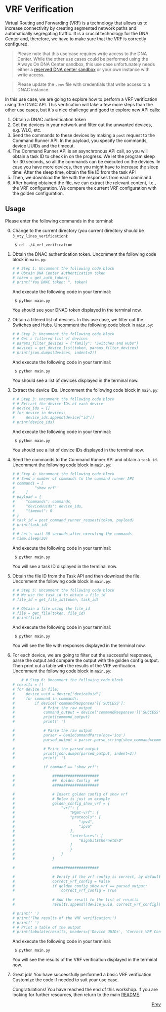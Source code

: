 # VRF Verification
Virtual Routing and Forwarding (VRF) is a technology that allows us to increase connectivity by creating segmented network paths and automatically segregating traffic. It is a crucial technology for the DNA Center and, therefore, we have to make sure that the VRF is correctly configured. 

>Please note that this use case requires write access to the DNA Center. While the other use cases could be performed using the Always On DNA Center sandbox, this use case unfortunately needs either a [reserved DNA center sandbox](https://devnetsandbox.cisco.com/RM/Topology?c=14ec7ccf-2988-474e-a135-1e90b9bc6caf) or your own instance with write access. 

>Please update the `.env` file with credentials that write access to a DNAC instance. 

In this use case, we are going to explore how to perform a VRF verification using the DNAC API. This verification will take a few more steps than the other use cases, but it's a nice challenge and good to explore new API calls: 

1. Obtain a DNAC authentication token
2. Get the devices in your network and filter out the unwanted devices, e.g. WLC, etc. 
3. Send the commands to these devices by making a `post` request to the Command Runner API. In the payload, you specify the commands, device UUIDs and the timeout. 
4. The Command Runner API is an asynchronous API call, so you will obtain a task ID to check in on the progress. We let the program sleep for 30 seconds, so all the commands can be executed on the devices. In case you have more devices, then you might have to increase the sleep time. After the sleep time, obtain the file ID from the task API
5. Then, we download the file with the responses from each command.
6. After having obtained the file, we can extract the relevant content, i.e., the VRF configuration. We compare the current VRF configuration with the golden configuration. 


## Usage
Please enter the following commands in the terminal:

0. Change to the current directory (you current directory should be `3_vty_lines_verification`):

        $ cd ../4_vrf_verification

1. Obtain the DNAC authentication token. Uncomment the following code block in `main.py`:

    ```python
    # # Step 1: Uncomment the following code block
    # # Obtain DNA Center authentication token
    # token = get_auth_token()
    # print("You DNAC token: ", token)
    ```
    And execute the following code in your terminal:

        $ python main.py
    
    You should see your DNAC token displayed in the terminal now.

2. Obtain a filtered list of devices. In this use case, we filter out the Switches and Hubs. Uncomment the following code block in `main.py`:


    ```python
    # # Step 2: Uncomment the following code block
    # # Get a filtered list of devices
    # params_filter_devices = {"family": "Switches and Hubs"}
    # devices = get_device_list(token, params_filter_devices)
    # print(json.dumps(devices, indent=2))
    ```

    And execute the following code in your terminal:

        $ python main.py
    
    You should see a list of devices displayed in the terminal now.

3. Extract the device IDs. Uncomment the following code block in `main.py`:

    ```python
    # # Step 3: Uncomment the following code block
    # # Extract the device IDs of each device
    # device_ids = []
    # for device in devices:
    #     device_ids.append(device["id"])
    # print(device_ids)
    ```

    And execute the following code in your terminal:

        $ python main.py
    
    You should see a list of device IDs displayed in the terminal now.

4. Send the commands to the Command Runner API and obtain a `task_id`. Uncomment the following code block in `main.py`:


    ```python
    # # Step 4: Uncomment the following code block
    # # Send a number of commands to the command runner API
    # commands = [
    #         "show vrf"
    #     ]
    # payload = {
    #     "commands": commands,
    #     "deviceUuids": device_ids,
    #     "timeout": 0
    # }
    # task_id = post_command_runner_request(token, payload)
    # print(task_id)
    # 
    # # Let's wait 30 seconds after executing the commands
    # time.sleep(30)
    ```
    And execute the following code in your terminal:

        $ python main.py

   You will see a task ID displayed in the terminal now.

5. Obtain the file ID from the Task API and then download the file. Uncomment the following code block in `main.py`:

    ```python
    # # Step 5: Uncomment the following code block
    # # We use the task_id to obtain a file_id
    # file_id = get_file_id(token, task_id)

    # # Obtain a file using the file_id
    # file = get_file(token, file_id)
    # print(file)
    ```

    And execute the following code in your terminal:

        $ python main.py


   You will see the file with responses displayed in the terminal now.

6. For each device, we are going to filter out the successful responses, parse the output and compare the output with the golden config output. Then print out a table with the results of the VRF verification. Uncomment the following code block in `main.py`:

    ```python
        # # Step 6: Uncomment the following code block
    # results = []
    # for device in file:
    #     device_uuid = device['deviceUuid']
    #     for command in commands:
    #         if device['commandResponses']['SUCCESS']:
    #             # Print the raw output
    #             command_output = device['commandResponses']['SUCCESS'][command]
    #             print(command_output)
    #             print(' ')

    #             # Parse the raw output
    #             parser = GenieCommandParse(nos='ios')
    #             parsed_output = parser.parse_string(show_command=command, show_output_data=command_output)

    #             # Print the parsed output
    #             print(json.dumps(parsed_output, indent=2))
    #             print(' ')

    #             if command == "show vrf":

    #                 #####################
    #                 ##  Golden Config  ##
    #                 #####################

    #                 # Insert golden config of show vrf
    #                 # Below is just an example
    #                 golden_config_show_vrf = {
    #                     "vrf": {
    #                         "Mgmt-vrf": {
    #                         "protocols": [
    #                             "ipv4",
    #                             "ipv6"
    #                         ],
    #                         "interfaces": [
    #                             "GigabitEthernet0/0"
    #                         ]
    #                         }
    #                     }
    #                 }

    #                 #####################

    #                 # Verify if the vrf config is correct, by default false
    #                 correct_vrf_config = False
    #                 if golden_config_show_vrf == parsed_output:
    #                     correct_vrf_config = True
                    
    #                 # Add the result to the list of results
    #                 results.append([device_uuid, correct_vrf_config])

    # print(' ')
    # print('The results of the VRF verification:')
    # print(' ')
    # # Print a table of the output
    # print(tabulate(results, headers=['Device UUIDs', 'Correct VRF Config']))
    ```

    And execute the following code in your terminal:

        $ python main.py


   You will see the results of the VRF verification displayed in the terminal now.

7. Great job! You have successfully performed a basic VRF verification. Customize the code if needed to suit your use case. 

    Congratulations! You have reached the end of this workshop. If you are looking for further resources, then return to the main [README](../README.md). 

    <div align="right">

   [Prev](../3_vty_lines_verification)
</div>
